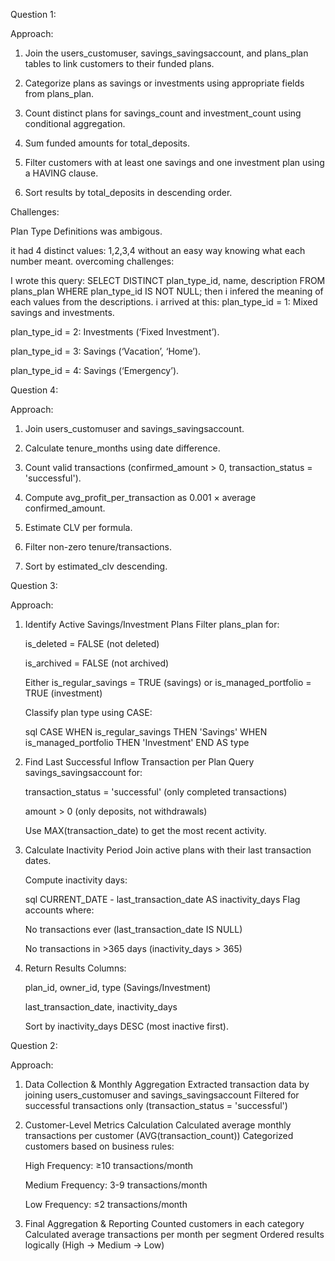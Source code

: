 Question 1:

Approach:

1. Join the users_customuser, savings_savingsaccount, and plans_plan tables to link customers to their funded plans.

2. Categorize plans as savings or investments using appropriate fields from plans_plan.

3. Count distinct plans for savings_count and investment_count using conditional aggregation.

4. Sum funded amounts for total_deposits.

5. Filter customers with at least one savings and one investment plan using a HAVING clause.

6. Sort results by total_deposits in descending order.

Challenges:

Plan Type Definitions was ambigous.

it had 4 distinct values: 1,2,3,4 without an easy way knowing what each number meant.
overcoming challenges:

I wrote this query: SELECT DISTINCT plan_type_id, name, description
                    FROM plans_plan
                    WHERE plan_type_id IS NOT NULL;
then  i infered the meaning of each values from the descriptions. i arrived at this:
plan_type_id = 1: Mixed savings and investments.

plan_type_id = 2: Investments (‘Fixed Investment’).

plan_type_id = 3: Savings (‘Vacation’, ‘Home’).

plan_type_id = 4: Savings (‘Emergency’).





Question 4:

Approach:

1. Join users_customuser and savings_savingsaccount.

2. Calculate tenure_months using date difference.

3. Count valid transactions (confirmed_amount > 0, transaction_status = 'successful').

4. Compute avg_profit_per_transaction as 0.001 × average confirmed_amount.

5. Estimate CLV per formula.

6. Filter non-zero tenure/transactions.

7. Sort by estimated_clv descending.




Question 3:

Approach:
1. Identify Active Savings/Investment Plans
    Filter plans_plan for:

    is_deleted = FALSE (not deleted)

    is_archived = FALSE (not archived)

    Either is_regular_savings = TRUE (savings) or is_managed_portfolio = TRUE (investment)

    Classify plan type using CASE:

    sql
    CASE 
        WHEN is_regular_savings THEN 'Savings'
        WHEN is_managed_portfolio THEN 'Investment'
    END AS type

2. Find Last Successful Inflow Transaction per Plan
    Query savings_savingsaccount for:

    transaction_status = 'successful' (only completed transactions)

    amount > 0 (only deposits, not withdrawals)

    Use MAX(transaction_date) to get the most recent activity.

3. Calculate Inactivity Period
    Join active plans with their last transaction dates.

    Compute inactivity days:

    sql
    CURRENT_DATE - last_transaction_date AS inactivity_days
    Flag accounts where:

    No transactions ever (last_transaction_date IS NULL)

    No transactions in >365 days (inactivity_days > 365)

4. Return Results
    Columns:

    plan_id, owner_id, type (Savings/Investment)

    last_transaction_date, inactivity_days

    Sort by inactivity_days DESC (most inactive first).






Question 2:

Approach:
1. Data Collection & Monthly Aggregation
    Extracted transaction data by joining users_customuser and savings_savingsaccount
    Filtered for successful transactions only (transaction_status = 'successful')

2. Customer-Level Metrics Calculation
    Calculated average monthly transactions per customer (AVG(transaction_count))
    Categorized customers based on business rules:

    High Frequency: ≥10 transactions/month

    Medium Frequency: 3-9 transactions/month

    Low Frequency: ≤2 transactions/month

3. Final Aggregation & Reporting
    Counted customers in each category
    Calculated average transactions per month per segment
    Ordered results logically (High → Medium → Low)




